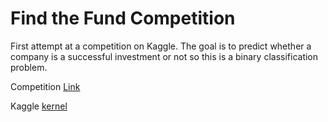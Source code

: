 # Find the Fund Competition

First attempt at a competition on Kaggle. The goal is to predict whether a company is a successful investment or not so this is a binary classification problem.

Competition [Link](https://www.kaggle.com/c/find-the-fund)

Kaggle [kernel](https://www.kaggle.com/sergatron/find-the-fund)
